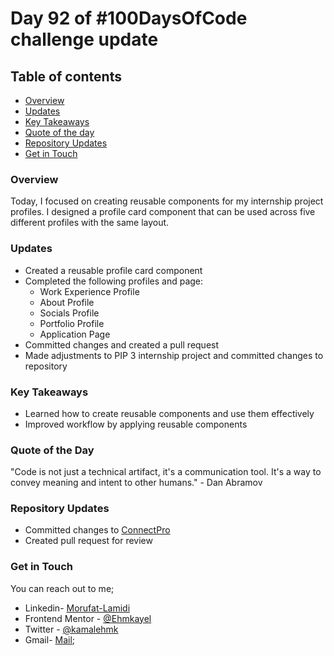 # Day 92 of #100DaysOfCode challenge update


## Table of contents
- [Overview](#overview)
- [Updates](#updates)
- [Key Takeaways](#key-takeaways)
- [Quote of the day](#quote-of-the-day)
- [Repository Updates](#repository-updates)
- [Get in Touch](#get-in-touch)


### Overview

Today, I focused on creating reusable components for my internship project profiles. I designed a profile card component that can be used across five different profiles with the same layout.

### Updates

- Created a reusable profile card component
- Completed the following profiles and page:
    - Work Experience Profile
    - About Profile
    - Socials Profile
    - Portfolio Profile
    - Application Page
- Committed changes and created a pull request
- Made adjustments to PIP 3 internship project and committed changes to repository

### Key Takeaways

- Learned how to create reusable components and use them effectively
- Improved workflow by applying reusable components

### Quote of the Day

"Code is not just a technical artifact, it's a communication tool. It's a way to convey meaning and intent to other humans." - Dan Abramov

### Repository Updates

- Committed changes to [ConnectPro](https://github.com/au-lex/ConnectPro)
- Created pull request for review

### Get in Touch

You can reach out to me;
 - Linkedin- [Morufat-Lamidi](https://linkedin.com/in/morufat-lamidi)
 - Frontend Mentor - [@Ehmkayel](https://www.frontendmentor.io/profile/Ehmkayel)
 - Twitter - [@kamalehmk](https://www.twitter.com/kamalehmk)
 - Gmail- [Mail](mailto:lamidimorufat0@gmail.com);